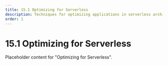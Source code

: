 ```yaml
---
title: 15.1 Optimizing for Serverless
description: Techniques for optimizing applications in serverless architectures.
order: 1
---
```


# 15.1 Optimizing for Serverless

Placeholder content for "Optimizing for Serverless".

